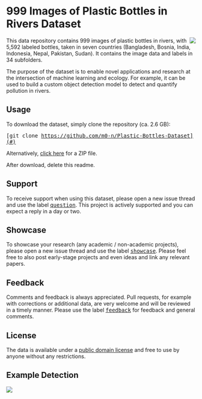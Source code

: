 # 999 Images of Plastic Bottles in Rivers Dataset
<img align="right" src="https://i.imgur.com/nSHYBkQ.png">

This data repository contains 999 images of plastic bottles in rivers, with 5,592 labeled bottles, taken in seven countries (Bangladesh, Bosnia, India, Indonesia, Nepal, Pakistan, Sudan). It contains the image data and labels in 34 subfolders. 

The purpose of the dataset is to enable novel applications and research at the intersection of machine learning and ecology. For example, it can be used to build a custom object detection model to detect and quantify pollution in rivers.

## Usage
To download the dataset, simply clone the repository (ca. 2.6 GB):

<kbd>[git clone https://github.com/m0-n/Plastic-Bottles-Dataset](#)</kbd>

Alternatively, <a href="https://github.com/m0-n/Plastic-Bottles-Dataset/archive/master.zip">click here</a> for a ZIP file. 

After download, delete this readme. 

## Support
To receive support when using this dataset, please open a new issue thread and use the label <kbd>[question](https://github.com/m0-n/Plastic-Bottles-Dataset/labels/question)</kbd>. This project is actively supported and you can expect a reply in a day or two.

## Showcase
To showcase your research (any academic / non-academic projects), please open a new issue thread and use the label <kbd>[showcase](https://github.com/m0-n/Plastic-Bottles-Dataset/labels/showcase)</kbd>. Please feel free to also post early-stage projects and even ideas and link any relevant papers.


## Feedback
Comments and feedback is always appreciated. Pull requests, for example with corrections or additional data, are very welcome and will be reviewed in a timely manner. Please use the label <kbd>[feedback](https://github.com/m0-n/Plastic-Bottles-Dataset/labels/feedback)</kbd> for feedback and general comments.

## License
The data is available under a <a href="https://wiki.creativecommons.org/wiki/public_domain">public domain license</a> and free to use by anyone without any restrictions.

## Example Detection
<img src="https://i.imgur.com/aZz7Gjo.jpeg">


